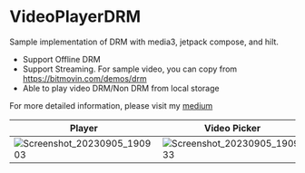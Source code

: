 # VideoPlayerDRM

Sample implementation of DRM with media3, jetpack compose, and hilt.
- Support Offline DRM
- Support Streaming. For sample video, you can copy from https://bitmovin.com/demos/drm
- Able to play video DRM/Non DRM from local storage

For more detailed information, please visit my [medium](https://medium.com/@raya.wahyu.anggara/digital-rights-management-drm-implementation-on-android-streaming-and-offline-mode-62c08b5e59fd)

|  Player |   Video Picker |
| -------- | ------- |
|  ![Screenshot_20230905_190903](https://github.com/whyRaya/VideoPlayerDRM/assets/25025769/0d8c1343-ef61-4ca5-b628-bba999acbcce)   |  ![Screenshot_20230905_190933](https://github.com/whyRaya/VideoPlayerDRM/assets/25025769/a4dc0bf1-ab29-48f8-a7d6-6426b2057d78)
